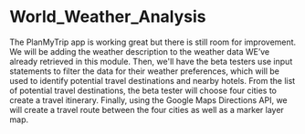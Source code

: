 # World_Weather_Analysis

The PlanMyTrip app is working great but there is still room for improvement. We will be adding the weather description to the weather data WE’ve already retrieved in this module. Then, we'll have the beta testers use input statements to filter the data for their weather preferences, which will be used to identify potential travel destinations and nearby hotels. From the list of potential travel destinations, the beta tester will choose four cities to create a travel itinerary. Finally, using the Google Maps Directions API, we will create a travel route between the four cities as well as a marker layer map.
